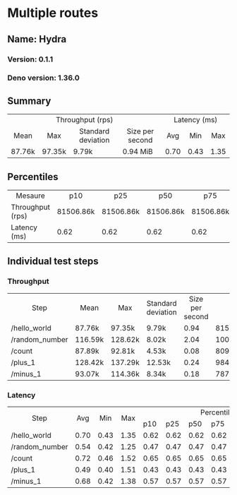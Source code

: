 # Multiple routes
## Name: Hydra 

### Version: 0.1.1
### Deno version: 1.36.0

## Summary
<table>
<tr>
    <td align="center" colspan="4">Throughput (rps)</td>
    <td align="center" colspan="3">Latency (ms)</td>
</tr>
<tr>
    <td align="center">Mean</td>
    <td align="center">Max</td>
    <td align="center">Standard deviation</td>
    <td align="center">Size per second</td>
    <td align="center">Avg</td>
    <td align="center">Min</td>
    <td align="center">Max</td>
</tr>
<tr>
    <td>87.76k</td>
    <td>97.35k</td>
    <td>9.79k</td>
    <td>0.94 MiB</td>
    <td>0.70</td>
    <td>0.43</td>
    <td>1.35</td>
</tr>
</table>

## Percentiles

<table>
<tr>
  <td align="center">Mesaure</td>
  <td align="center">p10</td>
  <td align="center">p25</td>
  <td align="center">p50</td>
  <td align="center">p75</td>
  <td align="center">p90</td>
  <td align="center">p95</td>
  <td align="center">p99</td>
</tr>
<tr>
  <td>Throughput (rps)</td>
  <td>81506.86k</td>
  <td>81506.86k</td>
  <td>81506.86k</td>
  <td>81506.86k</td>
  <td>93262.02k</td>
  <td>97347.82k</td>
  <td>97347.82k</td>
</tr>
<tr>
  <td>Latency (ms)</td>
  <td>0.62</td>
  <td>0.62</td>
  <td>0.62</td>
  <td>0.62</td>
  <td>0.79</td>
  <td>0.82</td>
  <td>0.89</td>
</tr>
</table>

## Individual test steps

### Throughput

<table>
<tr>
  <td align="center" rowspan="2">Step</td>
  <td align="center" rowspan="2">Mean</td>
  <td align="center" rowspan="2">Max</td>
  <td align="center" rowspan="2">Standard deviation</td>
  <td align="center" rowspan="2">Size per second</td>
  <td align="center" colspan="7">Percentiles</td>
</tr>
<tr>
  <!-- still Step -->
  <!-- still Mean -->
  <!-- still Max -->
  <!-- still Standard deviation -->
  <!-- still Size per second -->
  <td align="center">p10</td>
  <td align="center">p25</td>
  <td align="center">p50</td>
  <td align="center">p75</td>
  <td align="center">p90</td>
  <td align="center">p95</td>
  <td align="center">p99</td>
</tr>
<tr>
  <td>/hello_world</td>
  <td>87.76k</td>
  <td>97.35k</td>
  <td>9.79k</td>
  <td>0.94</td>
  <td>81506.86k</td>
  <td>81506.86k</td>
  <td>81506.86k</td>
  <td>81506.86k</td>
  <td>93262.02k</td>
  <td>97347.82k</td>
  <td>97347.82k</td>
</tr><tr>
  <td>/random_number</td>
  <td>116.59k</td>
  <td>128.62k</td>
  <td>8.02k</td>
  <td>2.04</td>
  <td>100566.99k</td>
  <td>100566.99k</td>
  <td>100566.99k</td>
  <td>100566.99k</td>
  <td>128620.91k</td>
  <td>128620.91k</td>
  <td>128620.91k</td>
</tr><tr>
  <td>/count</td>
  <td>87.89k</td>
  <td>92.81k</td>
  <td>4.53k</td>
  <td>0.08</td>
  <td>80961.59k</td>
  <td>80961.59k</td>
  <td>80961.59k</td>
  <td>80961.59k</td>
  <td>92041.70k</td>
  <td>92811.28k</td>
  <td>92811.28k</td>
</tr><tr>
  <td>/plus_1</td>
  <td>128.42k</td>
  <td>137.29k</td>
  <td>12.53k</td>
  <td>0.24</td>
  <td>98464.24k</td>
  <td>98464.24k</td>
  <td>98464.24k</td>
  <td>98464.24k</td>
  <td>137288.46k</td>
  <td>137288.46k</td>
  <td>137288.46k</td>
</tr><tr>
  <td>/minus_1</td>
  <td>93.07k</td>
  <td>114.36k</td>
  <td>8.34k</td>
  <td>0.18</td>
  <td>78746.89k</td>
  <td>78746.89k</td>
  <td>78746.89k</td>
  <td>78746.89k</td>
  <td>100277.75k</td>
  <td>114361.09k</td>
  <td>114361.09k</td>
</tr></table>

### Latency

<table>
<tr>
  <td align="center" rowspan="2">Step</td>
  <td align="center" rowspan="2">Avg</td>
  <td align="center" rowspan="2">Min</td>
  <td align="center" rowspan="2">Max</td>
  <td align="center" colspan="7">Percentiles</td>
</tr>
<tr>
  <!-- still Avg -->
  <!-- still Min -->
  <!-- still Max -->
  <td>p10</td>
  <td>p25</td>
  <td>p50</td>
  <td>p75</td>
  <td>p90</td>
  <td>p95</td>
  <td>p99</td>
</tr>
<tr>
  <td>/hello_world</td>
  <td>0.70</td>
  <td>0.43</td>
  <td>1.35</td>
  <td>0.62</td>
  <td>0.62</td>
  <td>0.62</td>
  <td>0.62</td>
  <td>0.79</td>
  <td>0.82</td>
  <td>0.89</td>
</tr><tr>
  <td>/random_number</td>
  <td>0.54</td>
  <td>0.42</td>
  <td>1.25</td>
  <td>0.47</td>
  <td>0.47</td>
  <td>0.47</td>
  <td>0.47</td>
  <td>0.68</td>
  <td>0.74</td>
  <td>0.92</td>
</tr><tr>
  <td>/count</td>
  <td>0.72</td>
  <td>0.46</td>
  <td>1.52</td>
  <td>0.65</td>
  <td>0.65</td>
  <td>0.65</td>
  <td>0.65</td>
  <td>0.78</td>
  <td>0.80</td>
  <td>0.90</td>
</tr><tr>
  <td>/plus_1</td>
  <td>0.49</td>
  <td>0.40</td>
  <td>1.51</td>
  <td>0.43</td>
  <td>0.43</td>
  <td>0.43</td>
  <td>0.43</td>
  <td>0.56</td>
  <td>0.65</td>
  <td>0.83</td>
</tr><tr>
  <td>/minus_1</td>
  <td>0.68</td>
  <td>0.42</td>
  <td>1.38</td>
  <td>0.57</td>
  <td>0.57</td>
  <td>0.57</td>
  <td>0.57</td>
  <td>0.78</td>
  <td>0.80</td>
  <td>0.91</td>
</tr></table>